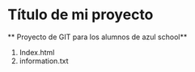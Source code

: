 # Título de mi proyecto

** Proyecto de GIT para los alumnos de azul school**

[//]:# (Listas enumerdas)
1. Index.html
2. information.txt